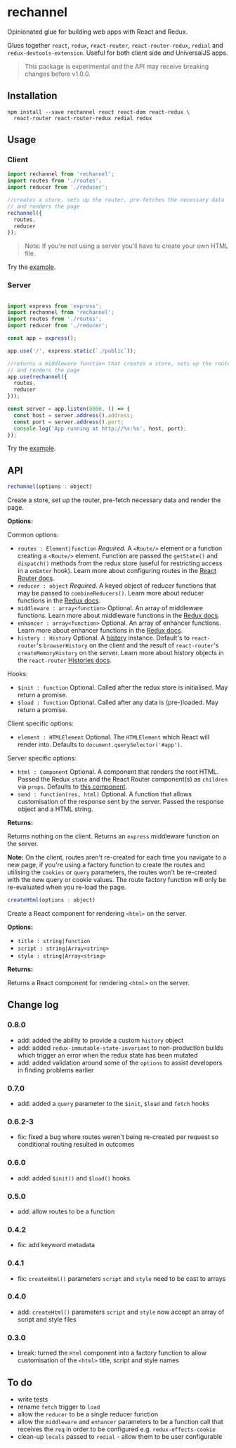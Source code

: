 # rechannel

Opinionated glue for building web apps with React and Redux.

Glues together `react`, `redux`, `react-router`, `react-router-redux`, `redial` and `redux-devtools-extension`.
Useful for both client side _and_ UniversalJS apps.

> This package is experimental and the API may receive breaking changes before v1.0.0.

## Installation

    npm install --save rechannel react react-dom react-redux \
      react-router react-router-redux redial redux

## Usage

### Client

```javascript
import rechannel from 'rechannel';
import routes from './routes';
import reducer from './reducer';

//creates a store, sets up the router, pre-fetches the necessary data
// and renders the page
rechannel({
  routes,
  reducer
});

```

> Note: If you're not using a server you'll have to create your own HTML file.

Try the [example](https://github.com/jameslnewell/rechannel/tree/master/example/client.js).

### Server

```javascript

import express from 'express';
import rechannel from 'rechannel';
import routes from './routes';
import reducer from './reducer';

const app = express();

app.use('/', express.static(`./public`));

//returns a middleware function that creates a store, sets up the router, pre-fetches necessary data
// and renders the page
app.use(rechannel({
  routes,
  reducer
}));

const server = app.listen(8000, () => {
  const host = server.address().address;
  const port = server.address().port;
  console.log('App running at http://%s:%s', host, port);
});

```

Try the [example](https://github.com/jameslnewell/rechannel/tree/master/example/server.js).

## API

```js
rechannel(options : object)
```

Create a store, set up the router, pre-fetch necessary data
and render the page.

**Options:**

Common options:

- `routes : Element|function` _Required_. A `<Route/>` element or a function creating a `<Route/>` element. Function are passed the `getState()` and `dispatch()` methods from the redux store (useful for restricting access in a `onEnter` hook). Learn more about configuring routes in the [React Router docs](https://github.com/reactjs/react-router/blob/master/docs/guides/RouteConfiguration.md).
- `reducer : object` _Required_. A keyed object of reducer functions that may be passed to `combineReducers()`. Learn more about reducer functions in the [Redux docs](http://redux.js.org/docs/Glossary.html#reducer).
- `middleware : array<function>` Optional. An array of middleware functions. Learn more about middleware functions in the [Redux docs](http://redux.js.org/docs/Glossary.html#middleware).
- `enhancer : array<function>` Optional. An array of enhancer functions. Learn more about enhancer functions in the [Redux docs](http://redux.js.org/docs/Glossary.html#store-enhancer).
- `history : History` Optional. A [history](https://www.npmjs.com/package/history) instance. Default's to `react-router`'s `browserHistory` on the client and the result of `react-router`'s `createMemoryHistory` on the server. Learn more about history objects in the `react-router` [Histories docs](https://github.com/reactjs/react-router/blob/master/docs/guides/Histories.md).

Hooks:

- `$init : function`  Optional. Called after the redux store is initialised. May return a promise.
- `$load : function`  Optional. Called after any data is (pre-)loaded. May return a promise.

Client specific options:

- `element : HTMLElement` Optional. The `HTMLElement` which React will render into. Defaults to `document.querySelector('#app')`.

Server specific options:

- `html : Component` Optional. A component that renders the root HTML. Passed the Redux `state` and the React Router component(s) as `children` via `props`. Defaults to [this component](https://github.com/jameslnewell/rechannel/tree/master/lib/createHtml.js).
- `send : function(res, html)` Optional. A function that allows customisation of the response sent by the server. Passed the response object and a HTML string.

**Returns:**

Returns nothing on the client. Returns an `express` middleware function on the server.

**Note:** On the client, routes aren't re-created for each time you navigate to a new page, if you're using a factory function to create the routes and utilising the `cookies` or `query` parameters,
the routes won't be re-created with the new query or cookie values. The route factory function will only be re-evaluated when you re-load the page.

```js
createHtml(options : object)
```

Create a React component for rendering `<html>` on the server.

**Options:**

- `title : string|function`
- `script : string|Array<string>`
- `style : string|Array<string>`

**Returns:**

Returns a React component for rendering `<html>` on the server.

## Change log

### 0.8.0

- add: added the ability to provide a custom `history` object
- add: added `redux-immutable-state-invariant` to non-production builds which trigger an error when the redux state has been mutated
- add: added validation around some of the `options` to assist developers in finding problems earlier

### 0.7.0

- add: added a `query` parameter to the `$init`, `$load` and `fetch` hooks

### 0.6.2-3

- fix: fixed a bug where routes weren't being re-created per request so conditional routing resulted in outcomes

### 0.6.0

- add: added `$init()` and `$load()` hooks

### 0.5.0

- add: allow routes to be a function

### 0.4.2

- fix: add keyword metadata

### 0.4.1

- fix: `createHtml()` parameters `script` and `style` need to be cast to arrays

### 0.4.0

- add: `createHtml()` parameters `script` and `style` now accept an array of script and style files

### 0.3.0

- break: turned the `Html` component into a factory function to allow customisation of the `<html>` title, script and style names

## To do

- write tests
- rename `fetch` trigger to `load`
- allow the `reducer` to be a single reducer function
- allow the `middleware` and `enhancer` parameters to be a function call that receives the `req` in order to be configured e.g. `redux-effects-cookie`
- clean-up `locals` passed to `redial` - allow them to be user configurable

